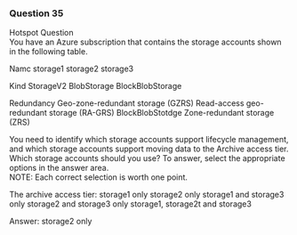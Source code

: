 ### Question 35

Hotspot Question  
You have an Azure subscription that contains the storage accounts shown in the following table.

Namc
storage1
storage2
storage3

Kind
StorageV2
BlobStorage
BlockBlobStorage

Redundancy
Geo-zone-redundant storage (GZRS)
Read-access geo-redundant storage (RA-GRS)
BlockBlobStotdge Zone-redundant storage (ZRS)

You need to identify which storage accounts support lifecycle management, and which storage accounts support moving data to the Archive access tier.  
Which storage accounts should you use? To answer, select the appropriate options in the answer area.  
NOTE: Each correct selection is worth one point.

The archive access tier:
storage1 only
storage2 only
storage1 and storage3 only
storage2 and storage3 only
storage1, storage2t and storage3

Answer: storage2 only

